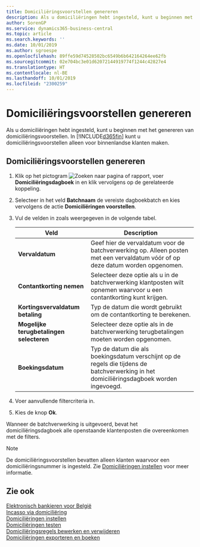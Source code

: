 ```yaml
---
title: Domiciliëringsvoorstellen genereren
description: Als u domiciliëringen hebt ingesteld, kunt u beginnen met het genereren van domiciliëringsvoorstellen. U kunt domiciliëringsvoorstellen alleen voor binnenlandse klanten maken.
author: SorenGP
ms.service: dynamics365-business-central
ms.topic: article
ms.search.keywords: ''
ms.date: 10/01/2019
ms.author: sgroespe
ms.openlocfilehash: 89ffe59d74528502bc6549b6b642164264ee62fb
ms.sourcegitcommit: 02e704bc3e01d62072144919774f1244c42827e4
ms.translationtype: HT
ms.contentlocale: nl-BE
ms.lasthandoff: 10/01/2019
ms.locfileid: "2300259"
---
```

# <a name="generate-domiciliation-suggestions"></a>Domiciliëringsvoorstellen genereren
Als u domiciliëringen hebt ingesteld, kunt u beginnen met het genereren van domiciliëringsvoorstellen. In [!INCLUDE[d365fin](../../includes/d365fin_md.md)] kunt u domiciliëringsvoorstellen alleen voor binnenlandse klanten maken.  

## <a name="to-generate-domiciliation-suggestions"></a>Domiciliëringsvoorstellen genereren  

1.  Klik op het pictogram ![Zoeken naar pagina of rapport](../../media/ui-search/search_small.png "pictogram Zoeken naar pagina of rapport"), voer **Domiciliëringsdagboek** in en klik vervolgens op de gerelateerde koppeling.  
2.  Selecteer in het veld **Batchnaam** de vereiste dagboekbatch en kies vervolgens de actie **Domiciliëringen voorstellen**.  
3.  Vul de velden in zoals weergegeven in de volgende tabel.  

    |Veld|Description|  
    |---------------------------------|---------------------------------------|  
    |**Vervaldatum**|Geef hier de vervaldatum voor de batchverwerking op. Alleen posten met een vervaldatum vóór of op deze datum worden opgenomen.|  
    |**Contantkorting nemen**|Selecteer deze optie als u in de batchverwerking klantposten wilt opnemen waarvoor u een contantkorting kunt krijgen.|  
    |**Kortingsvervaldatum betaling**|Typ de datum die wordt gebruikt om de contantkorting te berekenen.|  
    |**Mogelijke terugbetalingen selecteren**|Selecteer deze optie als in de batchverwerking terugbetalingen moeten worden opgenomen.|  
    |**Boekingsdatum**|Typ de datum die als boekingsdatum verschijnt op de regels die tijdens de batchverwerking in het domiciliëringsdagboek worden ingevoegd.|  

4.  Voer aanvullende filtercriteria in.  
5.  Kies de knop **Ok**.  

Wanneer de batchverwerking is uitgevoerd, bevat het domiciliëringsdagboek alle openstaande klantenposten die overeenkomen met de filters.  

> [!NOTE]  
>  De domiciliëringsvoorstellen bevatten alleen klanten waarvoor een domiciliëringsnummer is ingesteld. Zie [Domiciliëringen instellen](how-to-set-up-domiciliations.md) voor meer informatie.  

## <a name="see-also"></a>Zie ook  
 [Elektronisch bankieren voor België](belgian-electronic-banking.md)   
 [Incasso via domiciliëring](direct-debit-using-domiciliation.md)   
 [Domiciliëringen instellen](how-to-set-up-domiciliations.md)   
 [Domiciliëringen testen](how-to-test-domiciliations.md)   
 [Domiciliëringsregels bewerken en verwijderen](how-to-edit-and-delete-domiciliation-lines.md)   
 [Domiciliëringen exporteren en boeken](how-to-export-and-post-domiciliations.md)
